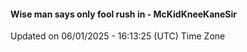 #### Wise man says only fool rush in - McKidKneeKaneSir
Updated on 06/01/2025 - 16:13:25 (UTC) Time Zone

